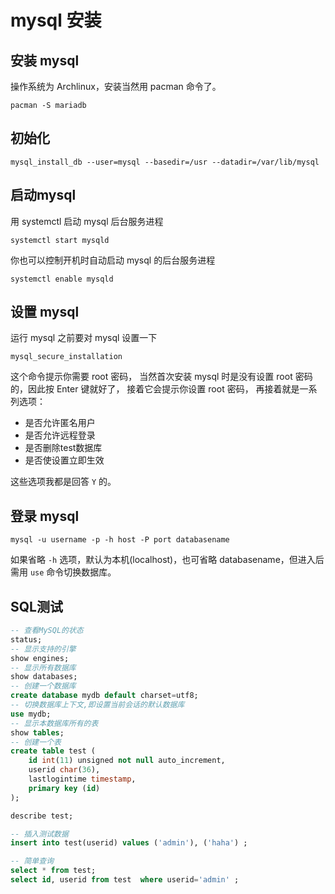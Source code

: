 # mysql 安装

## 安装 mysql

操作系统为 Archlinux，安装当然用 pacman 命令了。

```
pacman -S mariadb
```

## 初始化

```
mysql_install_db --user=mysql --basedir=/usr --datadir=/var/lib/mysql
```


## 启动mysql

用 systemctl 启动 mysql 后台服务进程

```
systemctl start mysqld
```

你也可以控制开机时自动启动 mysql 的后台服务进程

```
systemctl enable mysqld
```


## 设置 mysql

运行 mysql 之前要对 mysql 设置一下

```
mysql_secure_installation
```

这个命令提示你需要 root 密码，
当然首次安装 mysql 时是没有设置 root 密码的，因此按 Enter 键就好了，
接着它会提示你设置 root 密码，
再接着就是一系列选项：

* 是否允许匿名用户
* 是否允许远程登录
* 是否删除test数据库
* 是否使设置立即生效

这些选项我都是回答 `Y` 的。


## 登录 mysql

```
mysql -u username -p -h host -P port databasename
```

如果省略 `-h` 选项，默认为本机(localhost)，也可省略 databasename，但进入后需用 `use` 命令切换数据库。


## SQL测试

```sql
-- 查看MySQL的状态
status;
-- 显示支持的引擎
show engines;
-- 显示所有数据库
show databases;
-- 创建一个数据库
create database mydb default charset=utf8;
-- 切换数据库上下文,即设置当前会话的默认数据库
use mydb;
-- 显示本数据库所有的表
show tables;
-- 创建一个表
create table test (
    id int(11) unsigned not null auto_increment,
    userid char(36),
    lastlogintime timestamp,
    primary key (id)
);

describe test;

-- 插入测试数据
insert into test(userid) values ('admin'), ('haha') ;

-- 简单查询
select * from test;
select id, userid from test  where userid='admin' ;
```
